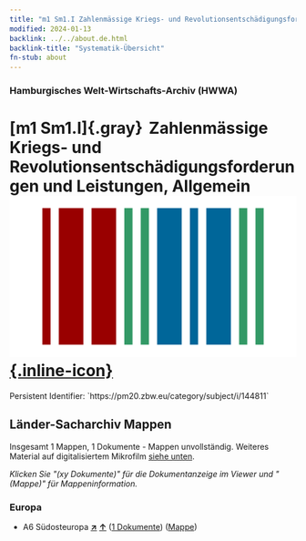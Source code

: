 ```yaml
---
title: "m1 Sm1.I Zahlenmässige Kriegs- und Revolutionsentschädigungsforderungen und Leistungen, Allgemein"
modified: 2024-01-13
backlink: ../../about.de.html
backlink-title: "Systematik-Übersicht"
fn-stub: about
---
```


### Hamburgisches Welt-Wirtschafts-Archiv (HWWA)

# [m1 Sm1.I]{.gray}&#8201; Zahlenmässige Kriegs- und Revolutionsentschädigungsforderungen und Leistungen, Allgemein &#160; [![Wikidata](/images/Wikidata-logo.svg "Wikidata"){.inline-icon}](http://www.wikidata.org/entity/Q104700279)

<div class="hint">Persistent Identifier: `https://pm20.zbw.eu/category/subject/i/144811`</div>







## Länder-Sacharchiv Mappen






Insgesamt 1 Mappen, 1 Dokumente - Mappen unvollständig. Weiteres Material auf digitalisiertem Mikrofilm [siehe unten](#filmsections).

_Klicken Sie "(xy Dokumente)" für die Dokumentanzeige im Viewer und "(Mappe)" für Mappeninformation._




### Europa

- A6 Südosteuropa [**&nearr;**](../../../geo/i/140900/about.de.html "Südosteuropa (alle Mappen)") [**&uarr;**](../../../geo/about.de.html#A6 "Ländersystematik") (<a href="https://pm20.zbw.eu/iiifview/folder/sh/140900,144811" title="über: Südosteuropa : Zahlenmässige Kriegs- und Revolutionsentschädigungsforderungen und Leistungen, Allgemein" target="_blank">1 Dokumente</a>) ([Mappe](../../../../folder/sh/1409xx/140900/1448xx/144811/about.de.html))



<a id="filmsections" />













